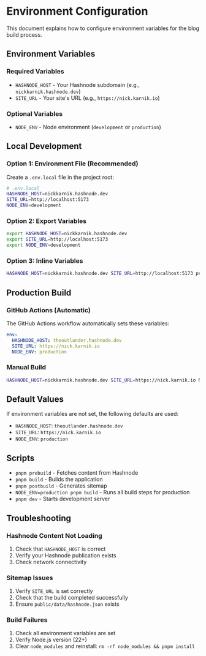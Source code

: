 # Environment Configuration

This document explains how to configure environment variables for the blog build process.

## Environment Variables

### Required Variables

- `HASHNODE_HOST` - Your Hashnode subdomain (e.g., `nickkarnik.hashnode.dev`)
- `SITE_URL` - Your site's URL (e.g., `https://nick.karnik.io`)

### Optional Variables

- `NODE_ENV` - Node environment (`development` or `production`)

## Local Development

### Option 1: Environment File (Recommended)

Create a `.env.local` file in the project root:

```bash
# .env.local
HASHNODE_HOST=nickkarnik.hashnode.dev
SITE_URL=http://localhost:5173
NODE_ENV=development
```

### Option 2: Export Variables

```bash
export HASHNODE_HOST=nickkarnik.hashnode.dev
export SITE_URL=http://localhost:5173
export NODE_ENV=development
```

### Option 3: Inline Variables

```bash
HASHNODE_HOST=nickkarnik.hashnode.dev SITE_URL=http://localhost:5173 pnpm dev
```

## Production Build

### GitHub Actions (Automatic)

The GitHub Actions workflow automatically sets these variables:

```yaml
env:
  HASHNODE_HOST: theoutlander.hashnode.dev
  SITE_URL: https://nick.karnik.io
  NODE_ENV: production
```

### Manual Build

```bash
HASHNODE_HOST=nickkarnik.hashnode.dev SITE_URL=https://nick.karnik.io NODE_ENV=production pnpm build
```

## Default Values

If environment variables are not set, the following defaults are used:

- `HASHNODE_HOST`: `theoutlander.hashnode.dev`
- `SITE_URL`: `https://nick.karnik.io`
- `NODE_ENV`: `production`

## Scripts

- `pnpm prebuild` - Fetches content from Hashnode
- `pnpm build` - Builds the application
- `pnpm postbuild` - Generates sitemap
- `NODE_ENV=production pnpm build` - Runs all build steps for production
- `pnpm dev` - Starts development server

## Troubleshooting

### Hashnode Content Not Loading

1. Check that `HASHNODE_HOST` is correct
2. Verify your Hashnode publication exists
3. Check network connectivity

### Sitemap Issues

1. Verify `SITE_URL` is set correctly
2. Check that the build completed successfully
3. Ensure `public/data/hashnode.json` exists

### Build Failures

1. Check all environment variables are set
2. Verify Node.js version (22+)
3. Clear `node_modules` and reinstall: `rm -rf node_modules && pnpm install`
